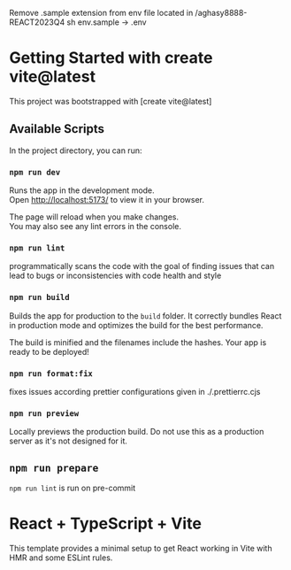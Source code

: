 Remove .sample extension from env file located in /aghasy8888-REACT2023Q4 sh env.sample -> .env 

# Getting Started with  create vite@latest

This project was bootstrapped with [create vite@latest]

## Available Scripts

In the project directory, you can run:

### `npm run dev`

Runs the app in the development mode.\
Open [http://localhost:5173/](http://localhost:5173/) to view it in your browser.

The page will reload when you make changes.\
You may also see any lint errors in the console.

### `npm run lint`

programmatically scans the code with the goal of finding issues that can lead to bugs or inconsistencies with code health and style

### `npm run build`

Builds the app for production to the `build` folder.
It correctly bundles React in production mode and optimizes the build for the best performance.

The build is minified and the filenames include the hashes.
Your app is ready to be deployed!

### `npm run format:fix`
 fixes issues according prettier configurations given in 
 ./.prettierrc.cjs

### `npm run preview`
Locally previews the production build. Do not use this as a production server as it's not designed for it.

## `npm run prepare`
`npm run lint` is run on pre-commit


# React + TypeScript + Vite

This template provides a minimal setup to get React working in Vite with HMR and some ESLint rules.


